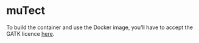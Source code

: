 # muTect
To build the container and use the Docker image, you'll have to accept the GATK
licence [here](https://software.broadinstitute.org/gatk/download).

